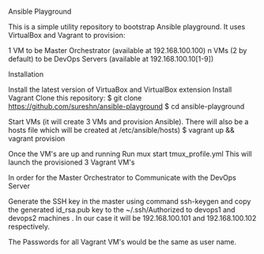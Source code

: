 Ansible Playground

This is a simple utility repository to bootstrap Ansible playground. It uses VirtualBox and Vagrant to provision:

1 VM to be Master Orchestrator  (available at 192.168.100.100)
n VMs (2 by default) to be DevOps Servers (available at 192.168.100.10[1-9])

Installation

Install the latest version of VirtuaBox and VirtualBox extension
Install Vagrant
Clone this repository:
$ git clone https://github.com/sureshn/ansible-playground
$ cd ansible-playground

Start VMs (it will create 3 VMs and provision Ansible). There will also be a hosts file which will be created at /etc/ansible/hosts)
$ vagrant up && vagrant provision

Once the VM's are up and running 
Run mux start tmux_profile.yml
This will launch the provisioned 3 Vagrant VM's

In order for the Master Orchestrator to Communicate with the DevOps Server

Generate the SSH key in the master using command ssh-keygen and copy the generated id_rsa.pub key to the ~/.ssh/Authorized to devops1 and devops2 machines . In our case it will be 192.168.100.101 and 192.168.100.102 respectively.

The Passwords for all Vagrant VM's would be the same as user name.


